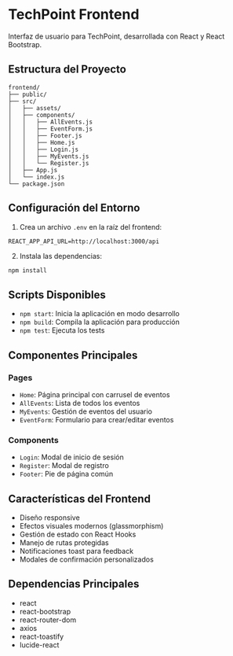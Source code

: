 # TechPoint Frontend

Interfaz de usuario para TechPoint, desarrollada con React y React Bootstrap.

## Estructura del Proyecto

```
frontend/
├── public/
├── src/
│   ├── assets/
│   ├── components/
│   │   ├── AllEvents.js
│   │   ├── EventForm.js
│   │   ├── Footer.js
│   │   ├── Home.js
│   │   ├── Login.js
│   │   ├── MyEvents.js
│   │   └── Register.js
│   ├── App.js
│   └── index.js
└── package.json
```

## Configuración del Entorno

1. Crea un archivo `.env` en la raíz del frontend:

```env
REACT_APP_API_URL=http://localhost:3000/api
```

2. Instala las dependencias:
```bash
npm install
```

## Scripts Disponibles

- `npm start`: Inicia la aplicación en modo desarrollo
- `npm build`: Compila la aplicación para producción
- `npm test`: Ejecuta los tests

## Componentes Principales

### Pages
- `Home`: Página principal con carrusel de eventos
- `AllEvents`: Lista de todos los eventos
- `MyEvents`: Gestión de eventos del usuario
- `EventForm`: Formulario para crear/editar eventos

### Components
- `Login`: Modal de inicio de sesión
- `Register`: Modal de registro
- `Footer`: Pie de página común

## Características del Frontend

- Diseño responsive
- Efectos visuales modernos (glassmorphism)
- Gestión de estado con React Hooks
- Manejo de rutas protegidas
- Notificaciones toast para feedback
- Modales de confirmación personalizados

## Dependencias Principales

- react
- react-bootstrap
- react-router-dom
- axios
- react-toastify
- lucide-react
